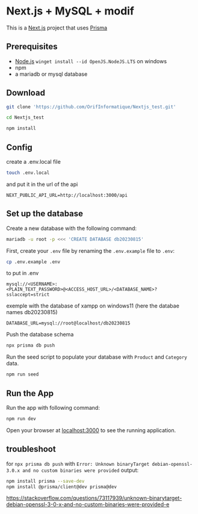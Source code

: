 # Next.js + MySQL + modif
This is a [Next.js](https://nextjs.org/) project that uses [Prisma](https://www.prisma.io/) 
## Prerequisites
- [Node.js](https://nodejs.org/en/download/) `winget install --id OpenJS.NodeJS.LTS` on windows
- npm
- a mariadb or mysql database
## Download
```sh
git clone 'https://github.com/OrifInformatique/Nextjs_test.git'
```
```sh
cd Nextjs_test
```
```sh
npm install
```
## Config
create a .env.local file
```sh
touch .env.local
```
and put it in the url of the api
```text
NEXT_PUBLIC_API_URL=http://localhost:3000/api
```
## Set up the database
Create a new database with the following command:
```sh
mariadb -u root -p <<< 'CREATE DATABASE db20230815'
```
First, create your `.env` file by renaming the `.env.example` file to `.env`:
```sh
cp .env.example .env
```
to put in .env
```text
mysql://<USERNAME>:<PLAIN_TEXT_PASSWORD>@<ACCESS_HOST_URL>/<DATABASE_NAME>?sslaccept=strict
```
exemple with the database of xampp on windows11 (here the databae names db20230815)
```text
DATABASE_URL=mysql://root@localhost/db20230815
```
Push the database schema 
```sh
npx prisma db push
```
Run the seed script to populate your database with `Product` and `Category` data.
```sh
npm run seed
```
## Run the App
Run the app with following command:
```sh
npm run dev
```
Open your browser at [localhost:3000](localhost:3000) to see the running application.

## troubleshoot
for `npx prisma db push` with `Error: Unknown binaryTarget debian-openssl-3.0.x and no custom binaries were provided` output:
```sh
npm install prisma --save-dev
npm install @prisma/client@dev prisma@dev
```
https://stackoverflow.com/questions/73117939/unknown-binarytarget-debian-openssl-3-0-x-and-no-custom-binaries-were-provided-e

